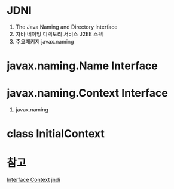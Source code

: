 # JDNI
1. The Java Naming and Directory Interface 
1. 자바 네이밍 디렉토리 서비스 J2EE 스펙
1. 주요패키지 javax.naming

 
# javax.naming.Name Interface

# javax.naming.Context Interface
1. javax.naming

# class InitialContext

# 참고
[Interface Context](https://docs.oracle.com/javase/8/docs/api/javax/naming/Context.html#RESOURCEFILES)
[jndi](https://docs.oracle.com/javase/tutorial/jndi/overview/index.html)

